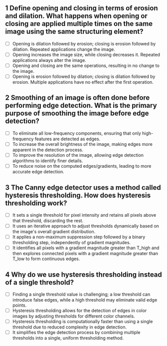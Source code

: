 ## 1 Define opening and closing in terms of erosion and dilation. What happens when opening or closing are applied multiple times on the same image using the same structuring element?
- [ ] Opening is dilation followed by erosion; closing is erosion followed by dilation. Repeated applications change the image.
- [ ] Opening increases the image size, while closing decreases it. Repeated applications always alter the image.
- [ ] Opening and closing are the same operations, resulting in no change to the image.
- [ ] Opening is erosion followed by dilation; closing is dilation followed by erosion. Multiple applications have no effect after the first operation.

## 2 Smoothing of an image is often done before performing edge detection. What is the primary purpose of smoothing the image before edge detection?
- [ ] To eliminate all low-frequency components, ensuring that only high-frequency features are detected as edges.
- [ ] To increase the overall brightness of the image, making edges more apparent in the detection process.
- [ ] To improve the resolution of the image, allowing edge detection algorithms to identify finer details.
- [ ] To reduce noise on the computed edges/gradients, leading to more accurate edge detection.

## 3 The Canny edge detector uses a method called hysteresis thresholding. How does hysteresis thresholding work?
- [ ] It sets a single threshold for pixel intensity and retains all pixels above that threshold, discarding the rest.
- [ ] It uses an iterative approach to adjust thresholds dynamically based on the image's overall gradient distribution.
- [ ] It applies a non-maximum suppression step followed by a binary thresholding step, independently of gradient magnitudes.
- [ ] It identifies all pixels with a gradient magnitude greater than T_high and then explores connected pixels with a gradient magnitude greater than T_low to form continuous edges.

## 4 Why do we use hysteresis thresholding instead of a single threshold?
- [ ] Finding a single threshold value is challenging; a low threshold can introduce false edges, while a high threshold may eliminate valid edge points.
- [ ] Hysteresis thresholding allows for the detection of edges in color images by adjusting thresholds for different color channels.
- [ ] Hysteresis thresholding is computationally faster than using a single threshold due to reduced complexity in edge detection.
- [ ] It simplifies the edge detection process by combining multiple thresholds into a single, uniform thresholding method.
